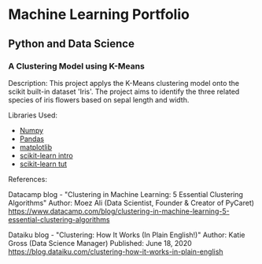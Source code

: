 # Machine Learning Portfolio

## Python and Data Science

### A Clustering Model using K-Means

Description:
This project applys the K-Means clustering model onto the scikit built-in dataset 'Iris'. 
The project aims to identify the three related species of iris flowers based on sepal length and width.

Libraries Used:

- [Numpy](https://www.youtube.com/watch?v=lLRBYKwP8GQ&t=1073s)
- [Pandas](https://www.youtube.com/watch?v=zN2Hua6oII0&t=8s)
- [matplotlib](https://www.youtube.com/watch?v=nzKy9GY12yo)
- [scikit-learn intro](https://www.youtube.com/watch?v=rvVkVsG49uU)
- [scikit-learn tut](https://www.youtube.com/watch?v=M9Itm95JzL0)

References:

Datacamp blog - "Clustering in Machine Learning: 5 Essential Clustering Algorithms" 
Author: Moez Ali (Data Scientist, Founder & Creator of PyCaret)
https://www.datacamp.com/blog/clustering-in-machine-learning-5-essential-clustering-algorithms 

Dataiku blog - "Clustering: How It Works (In Plain English!)"
Author: Katie Gross (Data Science Manager)
Published: June 18, 2020
https://blog.dataiku.com/clustering-how-it-works-in-plain-english



